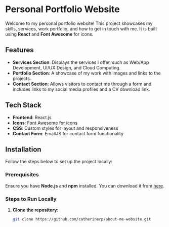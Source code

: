 # Personal Portfolio Website

Welcome to my personal portfolio website! This project showcases my skills, services, work portfolio, and how to get in touch with me. It is built using **React** and **Font Awesome** for icons.

## Features

- **Services Section**: Displays the services I offer, such as Web/App Development, UI/UX Design, and Cloud Computing.
- **Portfolio Section**: A showcase of my work with images and links to the projects.
- **Contact Section**: Allows visitors to contact me through a form and includes links to my social media profiles and a CV download link.
  
## Tech Stack

- **Frontend**: React.js
- **Icons**: Font Awesome for icons
- **CSS**: Custom styles for layout and responsiveness
- **Contact Form**: EmailJS for contact form functionality

## Installation

Follow the steps below to set up the project locally:

### Prerequisites

Ensure you have **Node.js** and **npm** installed. You can download it from [here](https://nodejs.org/).

### Steps to Run Locally

1. **Clone the repository:**

   ```bash
   git clone https://github.com/catherinerp/about-me-website.git
